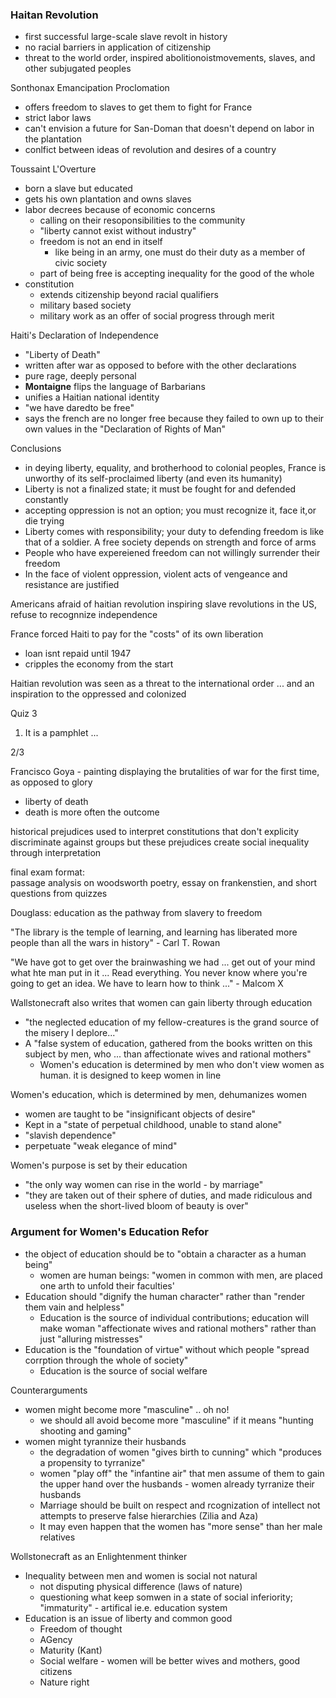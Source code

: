 ### Haitan Revolution

- first successful large-scale slave revolt in history
- no racial barriers in application of citizenship
- threat to the world order, inspired abolitionoistmovements, slaves, and other subjugated peoples

Sonthonax Emancipation Proclomation
- offers freedom to slaves to get them to fight for France
- strict labor laws
- can't envision a future for San-Doman that doesn't depend on labor in the plantation
- conlfict between ideas of revolution and desires of a country

Toussaint L'Overture
- born a slave but educated
- gets his own plantation and owns slaves
- labor decrees because of economic concerns
    - calling on their resoponsibilities to the community
    - "liberty cannot exist without industry"
    - freedom is not an end in itself
        - like being in an army, one must do their duty as a member of civic society
    - part of being free is accepting inequality for the good of the whole
- constitution
    - extends citizenship beyond racial qualifiers
    - military based society
    - military work as an offer of social progress through merit

Haiti's Declaration of Independence
- "Liberty of Death"
- written after war as opposed to before with the other declarations
- pure rage, deeply personal
- **Montaigne** flips the language of Barbarians
- unifies a Haitian national identity
- "we have daredto be free"
- says the french are no longer free because they failed to own up to their own values in the "Declaration of Rights of Man"

Conclusions
- in deying liberty, equality, and brotherhood to colonial peoples, France is unworthy of its self-proclaimed liberty (and even its humanity)
- Liberty is not a finalized state; it must be fought for and defended constantly
- accepting oppression is not an option; you must recognize it, face it,or die trying
- Liberty comes with responsibility; your duty to defending freedom is like that of a soldier. A free society depends on strength and force of arms
- People who have expereiened freedom can not willingly surrender their freedom
- In the face of violent oppression, violent acts of vengeance and resistance are justified

Americans afraid of haitian revolution inspiring slave revolutions in the US, refuse to recognnize independence

France forced Haiti to pay for the "costs" of its own liberation
- loan isnt repaid until 1947
- cripples the economy from the start

Haitian revolution was seen as a threat to the international order ... and an inspiration to the oppressed and colonized

Quiz 3
1. It is a pamphlet ...

2/3

Francisco Goya - painting displaying the brutalities of war for the first time, as opposed to glory
- liberty of death
- death is more often the outcome

historical prejudices used to interpret constitutions that don't explicity discriminate against groups but these prejudices create social inequality through interpretation

final exam format:  
passage analysis on woodsworth poetry, essay on frankenstien, and short questions from quizzes

Douglass: education as the pathway from slavery to freedom

"The library is the temple of learning, and learning has liberated more people than all the wars in history" - Carl T. Rowan

"We have got to get over the brainwashing we had ... get out of your mind what hte man put in it ... Read everything. You never know where you're going to get an idea. We have to learn how to think ..." - Malcom X

Wallstonecraft also writes that women can gain liberty through education
- "the neglected education of my fellow-creatures is the grand source of the misery I deplore..."
- A "false system of education, gathered from the books written on this subject by men, who ... than affectionate wives and rational mothers"
    - Women's education is determined by men who don't view women as human. it is designed to keep women in line

Women's education, which is determined by men, dehumanizes women
- women are taught to be "insignificant objects of desire"
- Kept in a "state of perpetual childhood, unable to stand alone"
- "slavish dependence"
- perpetuate "weak elegance of mind"

Women's purpose is set by their education
- "the only way women can rise in the world - by marriage"
- "they are taken out of their sphere of duties, and made ridiculous and useless when the short-lived bloom of beauty is over"

### Argument for Women's Education Refor
- the object of education should be to "obtain a character as a human being"
    - women are human beings: "women in common with men, are placed one arth to unfold their faculties'
- Education should "dignify the human character" rather than "render them vain and helpless"
    - Education is the source of individual contributions; education will make woman "affectionate wives and rational mothers" rather than just "alluring mistresses"
- Education is the "foundation of virtue" without which people "spread corrption through the whole of society"
    - Education is the source of social welfare

Counterarguments
- women might become more "masculine" .. oh no!
    - we should all avoid become more "masculine" if it means "hunting shooting and gaming"
- women might tyrannize their husbands
    - the degradation of women "gives birth to cunning" which "produces a propensity to tyrranize"
    - women "play off" the "infantine air" that men assume of them to gain the upper hand over the husbands - women already tyrranize their husbands
    - Marriage should be built on respect and rcognization of intellect not attempts to preserve false hierarchies (Zilia and Aza)
    - It may even happen that the women has "more sense" than her male relatives

Wollstonecraft as an Enlightenment thinker
- Inequality between men and women is social not natural
    - not disputing physical difference (laws of nature)
    - questioning what keep somwen in a state of social inferiority; "immaturity" - artifical ie.e. education system
- Education is an issue of liberty and common good
    - Freedom of thought
    - AGency
    - Maturity (Kant)
    - Social welfare - women will be better wives and mothers, good citizens
    - Nature right

